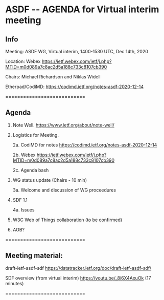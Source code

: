 # ASDF -- AGENDA for Virtual interim meeting

## Info

Meeting: ASDF WG, Virtual interim, 1400-1530 UTC, Dec 14th, 2020

Location: Webex  https://ietf.webex.com/ietf/j.php?MTID=m0d089a7c8ac2d5a188c733c8107cb390

Chairs: Michael Richardson and Niklas Widell 
  
Etherpad/CodiMD: https://codimd.ietf.org/notes-asdf-2020-12-14

===========================


## Agenda

1. Note Well.  https://www.ietf.org/about/note-well/

2. Logistics for Meeting.

	2a. CodiMD for notes https://codimd.ietf.org/notes-asdf-2020-12-14

	2b. Webex https://ietf.webex.com/ietf/j.php?MTID=m0d089a7c8ac2d5a188c733c8107cb390
	
	2c. Agenda bash


3. WG status update (Chairs - 10 min)				

	 3a. Welcome and discussion of WG proceedures

4. SDF 1.1

	4a. Issues
	
5. W3C Web of Things collaboration (to be confirmed)
      
6. AOB?  

===========================

## Meeting material: 

draft-ietf-asdf-sdf https://datatracker.ietf.org/doc/draft-ietf-asdf-sdf/

SDF overview (from virtual interim) https://youtu.be/_8i6X4AxuOk (17 minutes)

===========================

